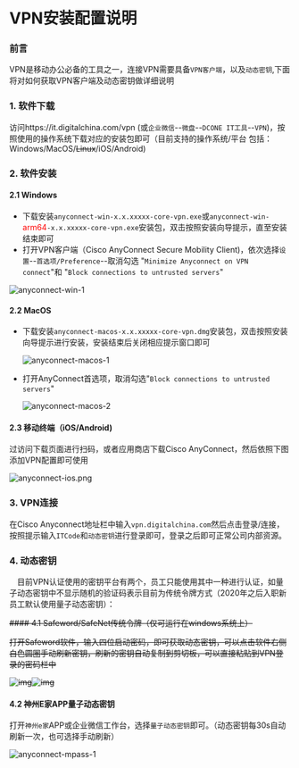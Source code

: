 # VPN安装配置说明

### 前言

VPN是移动办公必备的工具之一，连接VPN需要具备`VPN客户端`，以及`动态密钥`,下面将对如何获取VPN客户端及动态密钥做详细说明

### 1. 软件下载

访问https://it.digitalchina.com/vpn (或`企业微信`--`微盘`--`DCONE IT工具`--`VPN`)，按照使用的操作系统下载对应的安装包即可（目前支持的操作系统/平台 包括：Windows/MacOS/<s>Linux</s>/iOS/Android)

### 2. 软件安装

#### 2.1 Windows

  - 下载安装`anyconnect-win-x.x.xxxxx-core-vpn.exe`或`anyconnect-win-`<font color=red>arm64</font>`-x.x.xxxxx-core-vpn.exe`安装包，双击按照安装向导提示，直至安装结束即可
  - 打开VPN客户端（Cisco AnyConnect Secure Mobility Client)，依次选择`设置`--`首选项/Preference`--取消勾选 "`Minimize Anyconnect on VPN connect`"和 "`Block connections to untrusted servers`"

  ![anyconnect-win-1](/images/anyconnect-win-1.png)

#### 2.2 MacOS

- 下载安装`anyconnect-macos-x.x.xxxxx-core-vpn.dmg`安装包，双击按照安装向导提示进行安装，安装结束后关闭相应提示窗口即可

  ![anyconnect-macos-1](/images/anyconnect-macos-1.png)

- 打开AnyConnect首选项，取消勾选"`Block connections to untrusted servers`"

  ![anyconnect-macos-2](/images/anyconnect-macos-2.png)



#### 2.3 移动终端（iOS/Android)

  过访问下载页面进行扫码，或者应用商店下载Cisco AnyConnect，然后依照下图添加VPN配置即可使用

  ![anyconnect-ios.png](/images/anyconnect-ios-1.png)


### 3. VPN连接

  在Cisco Anyconnect地址栏中输入`vpn.digitalchina.com`然后点击登录/连接，按照提示输入`ITCode`和`动态密钥`进行登录即可，登录之后即可正常公司内部资源。


### 4. 动态密钥

&ensp;&ensp;目前VPN认证使用的密钥平台有两个，员工只能使用其中一种进行认证，如量子动态密钥中不显示随机的验证码表示目前为传统令牌方式（2020年之后入职新员工默认使用量子动态密钥）：

~~#### 4.1 Safeword/SafeNet传统令牌（仅可运行在windows系统上）~~

~~打开Safeword软件，输入四位启动密码，即可获取动态密钥，可以点击软件右侧<kbd>白色圆圈</kbd>手动刷新密钥，刷新的密钥自动复制到剪切板，可以直接粘贴到VPN登录的密码栏中~~

~~![img](/images/anyconnect-spass-1.png)![img](/images/anyconnect-spass-2.png)~~

#### 4.2 神州E家APP量子动态密钥

打开`神州e家`APP或企业微信工作台，选择`量子动态密钥`即可。（动态密钥每30s自动刷新一次，也可选择手动刷新）

![anyconnect-mpass-1](/images/anyconnect-mpass-1.png)



